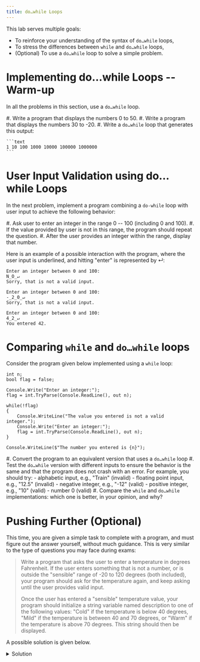 ```yaml
---
title: do…while Loops
---
```


This lab serves multiple goals:

- To reinforce your understanding of the syntax of `do…while` loops,
- To stress the differences between `while` and `do…while` loops,
- (Optional) To use a `do…while` loop to solve a simple problem.

<!--
# do … while Loops

Before writing code, think through the following problems:

- In your own words, what is the difference between `while` and `do…while` loops?
- Can you think of a problem where
    - using `while` is preferable over `do…while`?
    - using `do…while` is preferable over `while`?
-->

# Implementing do…while Loops -- Warm-up

In all the problems in this section, use a `do…while` loop.

#. Write a program that displays the numbers 0 to 50.
#. Write a program that displays the numbers 30 to -20.
#. Write a `do…while` loop that generates this output:

    ```text
    1 10 100 1000 10000 100000 1000000
    ```

# User Input Validation using do…while Loops

In the next problem, implement a program combining a `do-while` loop with user input to achieve the following behavior:

#. Ask user to enter an integer in the range 0 -- 100 (including 0 and 100).
#. If the value provided by user is not in this range, the program should repeat the question.
#. After the user provides an integer within the range, display that number.

Here is an example of a possible interaction with the program,  where the user input is underlined, and hitting "enter" is represented by ↵:

```text
Enter an integer between 0 and 100:
N̲O̲↵
Sorry, that is not a valid input.

Enter an integer between 0 and 100:
-̲2̲0̲↵
Sorry, that is not a valid input.

Enter an integer between 0 and 100:
4̲2̲↵
You entered 42.
```

# Comparing `while` and `do…while` loops

Consider the program given below implemented using a `while` loop:

```
int n;
bool flag = false;

Console.Write("Enter an integer:");
flag = int.TryParse(Console.ReadLine(), out n);

while(!flag)
{
    Console.WriteLine("The value you entered is not a valid integer.");
    Console.Write("Enter an integer:");
    flag = int.TryParse(Console.ReadLine(), out n);
}

Console.WriteLine($"The number you entered is {n}");
```

#. Convert the program to an equivalent version that uses a `do…while` loop
#. Test the `do…while` version with different inputs to ensure the behavior is the same and that the program does not crash with an error. For example, you should try:
    - alphabetic input, e.g., "Train" (invalid)
    - floating point input, e.g., "12.5" (invalid)
    - negative integer, e.g., "-12" (valid)
    - positive integer, e.g., "10" (valid)
    - number 0 (valid)
#. Compare the `while` and `do…while` implementations: which one is better, in your opinion, and why?


# Pushing Further (Optional)

This time, you are given a simple task to complete with a program, and must figure out the answer yourself, without much guidance.
This is very similar to the type of questions you may face during exams:

> Write a program that asks the user to enter a temperature in degrees Fahrenheit. If the user enters something that is not a number, or is outside the "sensible" range of -20 to 120 degrees (both included), your program should ask for the temperature again, and keep asking until the user provides valid input.
> 
> Once the user has entered a "sensible" temperature value, your program should initialize a string variable named description to one of the following values: "Cold" if the temperature is below 40 degrees, "Mild" if the temperature is between 40 and 70 degrees, or "Warm" if the temperature is above 70 degrees. This string should then be displayed.

A possible solution is given below.

<details><summary>Solution</summary>

A possible solution, using `do…while` is:

```
int temp = 0;
bool tempConvert;
do{
    Console.Write("What's the current temperature outside?: ");
    string strTemp = Console.ReadLine();
    tempConvert = int.TryParse(strTemp, out temp);
    if (tempConvert == false)
        Console.WriteLine("That's not a temperature, that's a word.");
    else if (temp <= -20 || temp >= 120)
        Console.WriteLine("That's not possible. Be serious.");
} while (temp <= -20 || temp >= 120 || tempConvert == false);

string description;

if (temp < 40) {description = "cold";}
else if (temp <= 70){description = "mild";} // Note that we know that temp >= 40 holds at this point. 
else {description = "warm";} // Note that we know that temp > 70 holds at this point.

Console.WriteLine($"Wow, it's {description} outside today...");
```
</details>
